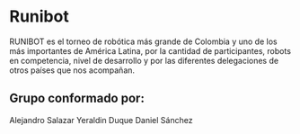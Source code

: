 # Runibot
RUNIBOT es el torneo de robótica más grande de Colombia y uno de los más importantes de América Latina, por la cantidad de participantes, robots en competencia, nivel de desarrollo y por las diferentes delegaciones de otros países que nos acompañan.

## Grupo conformado por:
Alejandro Salazar
Yeraldin Duque
Daniel Sánchez

